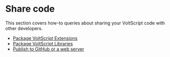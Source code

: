 # Share code

This section covers how-to queries about sharing your VoltScript code with other developers.

- [Package VoltScript Extensions](vses.md)
- [Package VoltScript Libraries](libraries.md)
- [Publish to GitHub or a web server](publish.md)